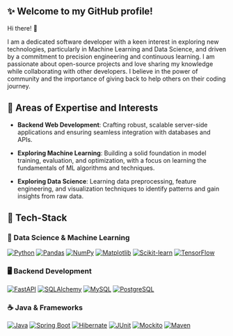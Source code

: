 ## ✨ **Welcome to my GitHub profile!**

Hi there! 👋

I am a dedicated software developer with a keen interest in exploring new technologies, particularly in Machine Learning and Data Science, and driven by a commitment to precision engineering and continuous learning. I am passionate about open-source projects and love sharing my knowledge while collaborating with other developers. I believe in the power of community and the importance of giving back to help others on their coding journey.

## 🌟 Areas of Expertise and Interests

- **Backend Web Development**: Crafting robust, scalable server-side applications and ensuring seamless integration with databases and APIs.

- **Exploring Machine Learning**: Building a solid foundation in model training, evaluation, and optimization, with a focus on learning the fundamentals of ML algorithms and techniques.

- **Exploring Data Science**: Learning data preprocessing, feature engineering, and visualization techniques to identify patterns and gain insights from raw data.


## 🚀 Tech-Stack

### 🐍 Data Science & Machine Learning
[![Python](https://img.shields.io/badge/Python-3776AB?style=for-the-badge&logo=python&logoColor=white)](https://www.python.org)
[![Pandas](https://img.shields.io/badge/Pandas-2C2C2C?style=for-the-badge&logo=pandas&logoColor=white)](https://pandas.pydata.org/)
[![NumPy](https://img.shields.io/badge/NumPy-4D77CF?style=for-the-badge&logo=numpy&logoColor=white)](https://numpy.org/)
[![Matplotlib](https://img.shields.io/badge/Matplotlib-11557C?style=for-the-badge&logo=plotly&logoColor=white)](https://matplotlib.org/)
[![Scikit-learn](https://img.shields.io/badge/Scikit--learn-F7931E?style=for-the-badge&logo=scikitlearn&logoColor=white)](https://scikit-learn.org/)
[![TensorFlow](https://img.shields.io/badge/TensorFlow-FF6F00?style=for-the-badge&logo=tensorflow&logoColor=white)](https://www.tensorflow.org/)

### 🖥️ Backend Development  
[![FastAPI](https://img.shields.io/badge/FastAPI-009688?style=for-the-badge&logo=fastapi&logoColor=white)](https://fastapi.tiangolo.com)
[![SQLAlchemy](https://img.shields.io/badge/SQLAlchemy-DB4F0B?style=for-the-badge&logo=python&logoColor=white)](https://www.sqlalchemy.org)
[![MySQL](https://img.shields.io/badge/MySQL-4479A1?style=for-the-badge&logo=mysql&logoColor=white)](https://www.mysql.com)
[![PostgreSQL](https://img.shields.io/badge/PostgreSQL-316192?style=for-the-badge&logo=postgresql&logoColor=white)](https://www.postgresql.org)

### ☕ Java & Frameworks  
[![Java](https://img.shields.io/badge/Java-ED8B00?style=for-the-badge&logo=openjdk&logoColor=white)](https://www.java.com)
[![Spring Boot](https://img.shields.io/badge/Spring%20Boot-6DB33F?style=for-the-badge&logo=springboot&logoColor=white)](https://spring.io/projects/spring-boot)
[![Hibernate](https://img.shields.io/badge/Hibernate-59666C?style=for-the-badge&logo=hibernate&logoColor=white)](https://hibernate.org/)
[![JUnit](https://img.shields.io/badge/JUnit-25A162?style=for-the-badge&logo=testing-library&logoColor=white)](https://junit.org/junit5/)
[![Mockito](https://img.shields.io/badge/Mockito-5A5A5A?style=for-the-badge&logo=mockito&logoColor=white)](https://site.mockito.org)
[![Maven](https://img.shields.io/badge/Maven-C71A36?style=for-the-badge&logo=apachemaven&logoColor=white)](https://maven.apache.org)

